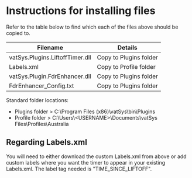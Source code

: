 # Instructions for installing files

Refer to the table below to find which each of the files above should be copied to.

  |Filename|Details|
  |--------|-------|
  |vatSys.Plugins.LiftoffTimer.dll|Copy to Plugins folder|
  |Labels.xml|Copy to Profile folder|
  |vatSys.Plugin.FdrEnhancer.dll|Copy to Plugins folder|
  |FdrEnhancer_Config.txt|Copy to Plugins folder|

Standard folder locations:
- Plugins folder > C:\Program Files (x86)\vatSys\bin\Plugins
- Profile folder > C:\Users\\<USERNAME\>\Documents\vatSys Files\Profiles\Australia
  
## Regarding Labels.xml
You will need to either download the custom Labels.xml from above or add custom labels where you want the timer to appear in your existing Labels.xml. The label tag needed is "TIME_SINCE_LIFTOFF".

